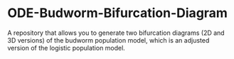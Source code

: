 # ODE-Budworm-Bifurcation-Diagram
A repository that allows you to generate two bifurcation diagrams (2D and 3D versions) of the budworm population model, which is an adjusted version of the logistic population model. 
